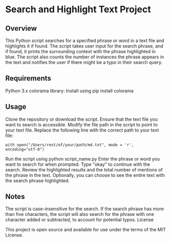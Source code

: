# Search and Highlight Text Project

## Overview

This Python script searches for a specified phrase or word in a text file and highlights it if found. The script takes user input for the search phrase, and if found, it prints the surrounding context with the phrase highlighted in blue. The script also counts the number of instances the phrase appears in the text and notifies the user if there might be a typo in their search query.

## Requirements

Python 3.x
colorama library: Install using pip install colorama

## Usage

Clone the repository or download the script.
Ensure that the text file you want to search is accessible.
Modify the file path in the script to point to your text file. Replace the following line with the correct path to your text file:

```
with open("/Users/rest/of/your/path/md.txt", mode = 'r', encoding="utf-8")
```

Run the script using python script_name.py
Enter the phrase or word you want to search for when prompted.
Type "okay" to continue with the search.
Review the highlighted results and the total number of mentions of the phrase in the text.
Optionally, you can choose to see the entire text with the search phrase highlighted.

## Notes

The script is case-insensitive for the search.
If the search phrase has more than five characters, the script will also search for the phrase with one character added or subtracted, to account for potential typos.
License

This project is open source and available for use under the terms of the MIT License.
